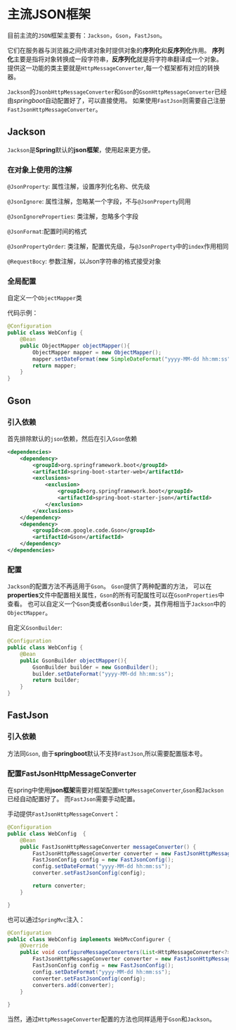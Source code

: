 # 主流JSON框架
目前主流的`JSON`框架主要有：`Jackson`，`Gson`，`FastJson`。

它们在服务器与浏览器之间传递对象时提供对象的**序列化**和**反序列化**作用。
**序列化**主要是指将对象转换成一段字符串，**反序列化**就是将字符串翻译成一个对象。
提供这一功能的类主要就是`HttpMessageConverter`,每一个框架都有对应的转换器。

`Jackson`的`JsonbHttpMessageConverter`和`Gson`的`GsonHttpMessageConverter`已经由*springboot*自动配置好了，可以直接使用。
如果使用`FastJson`则需要自己注册`FastJsonHttpMessageConverter`。

## Jackson
`Jackson`是**Spring**默认的**json框架**，使用起来更方便。

### 在对象上使用的注解

`@JsonProperty`: 属性注解，设置序列化名称、优先级

`@JsonIgnore`: 属性注解，忽略某一个字段，不与`@JsonProperty`同用

`@JsonIgnoreProperties`: 类注解，忽略多个字段

`@JsonFormat`:配置时间的格式

`@JsonPropertyOrder`: 类注解，配置优先级，与`@JsonProperty`中的`index`作用相同

`@RequestBocy`: 参数注解，以Json字符串的格式接受对象

### 全局配置

自定义一个`ObjectMapper`类

代码示例：
```java
@Configuration
public class WebConfig {
    @Bean
    public ObjectMapper objectMapper(){
        ObjectMapper mapper = new ObjectMapper();
        mapper.setDateFormat(new SimpleDateFormat("yyyy-MM-dd hh:mm:ss"));
        return mapper;
    }
}

```

## Gson

### 引入依赖
首先排除默认的`json`依赖，然后在引入`Gson`依赖

```xml
<dependencies>
    <dependency>
        <groupId>org.springframework.boot</groupId>
        <artifactId>spring-boot-starter-web</artifactId>
        <exclusions>
            <exclusion>
                <groupId>org.springframework.boot</groupId>
                <artifactId>spring-boot-starter-json</artifactId>
            </exclusion>
        </exclusions>
    </dependency>
    <dependency>
        <groupId>com.google.code.Gson</groupId>
        <artifactId>Gson</artifactId>
    </dependency>
</dependencies>
```

### 配置
`Jackson`的配置方法不再适用于`Gson`。
`Gson`提供了两种配置的方法，
可以在**properties**文件中配置相关属性，`Gson`的所有可配属性可以在`GsonProperties`中查看。
也可以自定义一个`Gson`类或者`GsonBuilder`类，其作用相当于`Jackson`中的`ObjectMapper`。

自定义`GsonBuilder`:
```java
@Configuration
public class WebConfig {
    @Bean
    public GsonBuilder objectMapper(){
        GsonBuilder builder = new GsonBuilder();
        builder.setDateFormat("yyyy-MM-dd hh:mm:ss");
        return builder;
    }
}
```


## FastJson

### 引入依赖
方法同`Gson`, 由于**springboot**默认不支持`FastJson`,所以需要配置版本号。

### 配置FastJsonHttpMessageConverter
在spring中使用**json框架**需要对框架配置`HttpMessageConverter`,`Gson`和`Jackson`已经自动配置好了。
而`FastJson`需要手动配置。

手动提供`FastJsonHttpMessageConvert`：
```java
@Configuration
public class WebConfig  {
    @Bean
    public FastJsonHttpMessageConverter messageConverter() {
        FastJsonHttpMessageConverter converter = new FastJsonHttpMessageConverter();
        FastJsonConfig config = new FastJsonConfig();
        config.setDateFormat("yyyy-MM-dd hh:mm:ss");
        converter.setFastJsonConfig(config);

        return converter;
    }

}
```

也可以通过`SpringMvc`注入：
```java
@Configuration
public class WebConfig implements WebMvcConfigurer {
    @Override
    public void configureMessageConverters(List<HttpMessageConverter<?>> converters) {
        FastJsonHttpMessageConverter converter = new FastJsonHttpMessageConverter();
        FastJsonConfig config = new FastJsonConfig();
        config.setDateFormat("yyyy-MM-dd hh:mm:ss");
        converter.setFastJsonConfig(config);
        converters.add(converter);
    }
    
}
```

当然，通过`HttpMessageConverter`配置的方法也同样适用于`Gson`和`Jackson`。